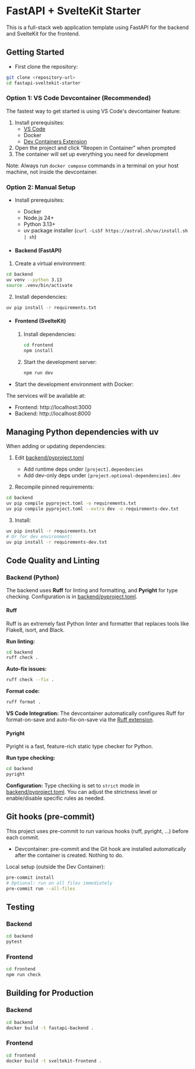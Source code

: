 # FastAPI + SvelteKit Starter

This is a full-stack web application template using FastAPI for the backend and SvelteKit for the frontend.

## Getting Started

- First clone the repository:
```bash
git clone <repository-url>
cd fastapi-sveltekit-starter
```

### Option 1: VS Code Devcontainer (Recommended)

The fastest way to get started is using VS Code's devcontainer feature:

1. Install prerequisites:
   - [VS Code](https://code.visualstudio.com/)
   - Docker
   - [Dev Containers Extension](https://marketplace.visualstudio.com/items?itemName=ms-vscode-remote.remote-containers)
2. Open the project and click "Reopen in Container" when prompted
3. The container will set up everything you need for development

Note: Always run `docker compose` commands in a terminal on your host machine, not inside the devcontainer.

### Option 2: Manual Setup

- Install prerequisites:
    - Docker
    - Node.js 24+
    - Python 3.13+
    - uv package installer (`curl -LsSf https://astral.sh/uv/install.sh | sh`)

- #### Backend (FastAPI)

1. Create a virtual environment:
```bash
cd backend
uv venv --python 3.13
source .venv/bin/activate
```

2. Install dependencies:
```bash
uv pip install -r requirements.txt
```

- #### Frontend (SvelteKit)

    1. Install dependencies:
        ```bash
        cd frontend
        npm install
        ```

    2. Start the development server:
        ```bash
        npm run dev
        ```

-  Start the development environment with Docker:

The services will be available at:
- Frontend: http://localhost:3000
- Backend: http://localhost:8000

## Managing Python dependencies with uv

When adding or updating dependencies:

1. Edit [backend/pyproject.toml](backend/pyproject.toml)
   - Add runtime deps under `[project].dependencies`
   - Add dev-only deps under `[project.optional-dependencies].dev`

2. Recompile pinned requirements:
```bash
cd backend
uv pip compile pyproject.toml -o requirements.txt
uv pip compile pyproject.toml --extra dev -o requirements-dev.txt
```

3. Install:
```bash
uv pip install -r requirements.txt
# Or for dev environment:
uv pip install -r requirements-dev.txt
```

## Code Quality and Linting

### Backend (Python)

The backend uses **Ruff** for linting and formatting, and **Pyright** for type checking. Configuration is in [backend/pyproject.toml](backend/pyproject.toml).

#### Ruff

Ruff is an extremely fast Python linter and formatter that replaces tools like Flake8, isort, and Black.

**Run linting:**
```bash
cd backend
ruff check .
```

**Auto-fix issues:**
```bash
ruff check --fix .
```

**Format code:**
```bash
ruff format .
```

**VS Code Integration:**
The devcontainer automatically configures Ruff for format-on-save and auto-fix-on-save via the [Ruff extension](https://marketplace.visualstudio.com/items?itemName=charliermarsh.ruff).

#### Pyright

Pyright is a fast, feature-rich static type checker for Python.

**Run type checking:**
```bash
cd backend
pyright
```

**Configuration:**
Type checking is set to `strict` mode in [backend/pyproject.toml](backend/pyproject.toml). You can adjust the strictness level or enable/disable specific rules as needed.

## Git hooks (pre-commit)

This project uses pre-commit to run various hooks (ruff, pyright, ...) before each commit.

- Devcontainer: pre-commit and the Git hook are installed automatically after the container is created. Nothing to do.

Local setup (outside the Dev Container):

```bash
pre-commit install
# Optional: run on all files immediately
pre-commit run --all-files
```


## Testing

### Backend
```bash
cd backend
pytest
```

### Frontend
```bash
cd frontend
npm run check
```

## Building for Production

### Backend
```bash
cd backend
docker build -t fastapi-backend .
```

### Frontend
```bash
cd frontend
docker build -t sveltekit-frontend .
```
